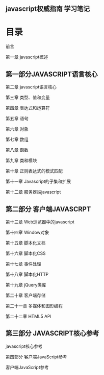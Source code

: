 ## javascript权威指南 学习笔记 ##

# 目录 #

前言

第一章 javascript概述

## 第一部分JAVASCRIPT语言核心 ##

第二章 javascript语言核心

第三章 类型、值和变量

第四章 表达式和运算符

第五章 语句

第六章 对象

第七章 数组

第八章 函数

第九章 类和模块

第十章 正则表达式的模式匹配

第十一章 Javascript的子集和扩展

第十二章 服务器端javascript

## 第二部分 客户端JAVASCRPT ##

第十三章 Web浏览器中的javascript

第十四章 Window对象

第十五章 脚本化文档

第十六章 脚本化CSS

第十七章 事件处理

第十八章 脚本化HTTP

第十九章 jQuery类库

第二十章 客户端存储

第二十一章 多媒体和图形编程

第二十二章 HTML5 API

## 第三部分 JAVASCRIPT核心参考 ##

javascript核心参考

第四部分 客户端JavaScript参考

客户端JavaScript参考

